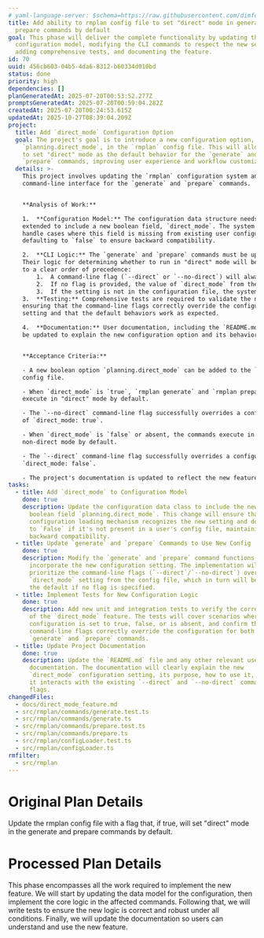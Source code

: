 ```yaml
---
# yaml-language-server: $schema=https://raw.githubusercontent.com/dimfeld/llmutils/main/schema/rmplan-plan-schema.json
title: Add ability to rmplan config file to set "direct" mode in generate and
  prepare commands by default
goal: This phase will deliver the complete functionality by updating the
  configuration model, modifying the CLI commands to respect the new setting,
  adding comprehensive tests, and documenting the feature.
id: 70
uuid: 456cb603-04b5-4da6-8312-b60334d010bd
status: done
priority: high
dependencies: []
planGeneratedAt: 2025-07-20T00:53:52.277Z
promptsGeneratedAt: 2025-07-20T00:59:04.282Z
createdAt: 2025-07-20T00:24:53.615Z
updatedAt: 2025-10-27T08:39:04.209Z
project:
  title: Add `direct_mode` Configuration Option
  goal: The project's goal is to introduce a new configuration option,
    `planning.direct_mode`, in the `rmplan` config file. This will allow users
    to set "direct" mode as the default behavior for the `generate` and
    `prepare` commands, improving user experience and workflow customization.
  details: >-
    This project involves updating the `rmplan` configuration system and the
    command-line interface for the `generate` and `prepare` commands.


    **Analysis of Work:**

    1.  **Configuration Model:** The configuration data structure needs to be
    extended to include a new boolean field, `direct_mode`. The system must
    handle cases where this field is missing from existing user configurations,
    defaulting to `false` to ensure backward compatibility.

    2.  **CLI Logic:** The `generate` and `prepare` commands must be updated.
    Their logic for determining whether to run in "direct" mode will be changed
    to a clear order of precedence:
        1.  A command-line flag (`--direct` or `--no-direct`) will always have the highest priority.
        2.  If no flag is provided, the value of `direct_mode` from the configuration file will be used.
        3.  If the setting is not in the configuration file, the system will default to non-direct mode (`false`).
    3.  **Testing:** Comprehensive tests are required to validate the new logic,
    ensuring that the command-line flags correctly override the configuration
    setting and that the default behaviors work as expected.

    4.  **Documentation:** User documentation, including the `README.md`, must
    be updated to explain the new configuration option and its behavior.


    **Acceptance Criteria:**

    - A new boolean option `planning.direct_mode` can be added to the `rmplan`
    config file.

    - When `direct_mode` is `true`, `rmplan generate` and `rmplan prepare`
    execute in "direct" mode by default.

    - The `--no-direct` command-line flag successfully overrides a configuration
    of `direct_mode: true`.

    - When `direct_mode` is `false` or absent, the commands execute in
    non-direct mode by default.

    - The `--direct` command-line flag successfully overrides a configuration of
    `direct_mode: false`.

    - The project's documentation is updated to reflect the new feature.
tasks:
  - title: Add `direct_mode` to Configuration Model
    done: true
    description: Update the configuration data class to include the new optional
      boolean field `planning.direct_mode`. This change will ensure that the
      configuration loading mechanism recognizes the new setting and defaults it
      to `False` if it's not present in a user's config file, maintaining
      backward compatibility.
  - title: Update `generate` and `prepare` Commands to Use New Config
    done: true
    description: Modify the `generate` and `prepare` command functions to
      incorporate the new configuration setting. The implementation will
      prioritize the command-line flags (`--direct`/`--no-direct`) over the
      `direct_mode` setting from the config file, which in turn will be used as
      the default if no flag is specified.
  - title: Implement Tests for New Configuration Logic
    done: true
    description: Add new unit and integration tests to verify the correct behavior
      of the `direct_mode` feature. The tests will cover scenarios where the
      configuration is set to true, false, or is absent, and confirm that
      command-line flags correctly override the configuration for both the
      `generate` and `prepare` commands.
  - title: Update Project Documentation
    done: true
    description: Update the `README.md` file and any other relevant user-facing
      documentation. The documentation will clearly explain the new
      `direct_mode` configuration setting, its purpose, how to use it, and how
      it interacts with the existing `--direct` and `--no-direct` command-line
      flags.
changedFiles:
  - docs/direct_mode_feature.md
  - src/rmplan/commands/generate.test.ts
  - src/rmplan/commands/generate.ts
  - src/rmplan/commands/prepare.test.ts
  - src/rmplan/commands/prepare.ts
  - src/rmplan/configLoader.test.ts
  - src/rmplan/configLoader.ts
rmfilter:
  - src/rmplan
---
```


# Original Plan Details

Update the rmplan config file with a flag that, if true, will set "direct" mode in the
generate and prepare commands by default.

# Processed Plan Details

This phase encompasses all the work required to implement the new feature. We will start by updating the data model for the configuration, then implement the core logic in the affected commands. Following that, we will write tests to ensure the new logic is correct and robust under all conditions. Finally, we will update the documentation so users can understand and use the new feature.
